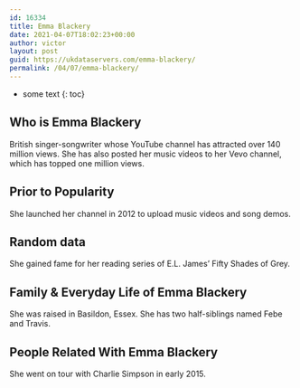 ```yaml
---
id: 16334
title: Emma Blackery
date: 2021-04-07T18:02:23+00:00
author: victor
layout: post
guid: https://ukdataservers.com/emma-blackery/
permalink: /04/07/emma-blackery/
---
```


* some text
{: toc}


## Who is Emma Blackery



British singer-songwriter whose YouTube channel has attracted over 140 million views. She has also posted her music videos to her Vevo channel, which has topped one million views.  

                
                
                
## Prior to Popularity



She launched her channel in 2012 to upload music videos and song demos. 

                
                
                
## Random data



She gained fame for her reading series of E.L. James&#8217; Fifty Shades of Grey. 

                
                
                
## Family & Everyday Life of Emma Blackery



She was raised in Basildon, Essex. She has two half-siblings named Febe and Travis.

                
                
                
## People Related With Emma Blackery



She went on tour with Charlie Simpson in early 2015.

                
              
            
          
          
          